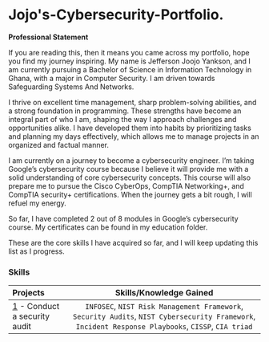   # Jojo's-Cybersecurity-Portfolio.
**Professional Statement**

If you are reading this, then it means you came across my portfolio, hope you find my journey inspiring. 
My name is Jefferson Joojo Yankson, and I am currently pursuing a Bachelor of Science in Information Technology in Ghana, with a major in Computer Security.
I am driven towards Safeguarding Systems And Networks.

I thrive on excellent time management, sharp problem-solving abilities, and a strong foundation in programming.
These strengths have become an integral part of who I am, shaping the way I approach challenges and opportunities alike. 
I have developed them into habits by prioritizing tasks and planning my days effectively, which allows me to manage projects in an organized and factual manner.

I am currently on a journey to become a cybersecurity engineer. 
I’m taking Google’s cybersecurity course because I believe it will provide me with a solid understanding of core cybersecurity concepts. 
This course will also prepare me to pursue the Cisco CyberOps, CompTIA Networking+, and CompTIA security+ certifications. When the journey gets a bit rough, I will refuel my energy.

So far, I have completed 2 out of 8 modules in Google’s cybersecurity course. My certificates can be found in my education folder.

These are the core skills I have acquired so far, and I will keep updating this list as I progress.

### Skills  
| Projects | Skills/Knowledge Gained | 
| :--- |:---:|
| [1](https://github.com/jj-yankson/Jojo-s-Cybersecurity-Portfolio/tree/main) - Conduct a security audit | `INFOSEC`, `NIST Risk Management Framework`, `Security Audits`, `NIST Cybersecurity Framework`, `Incident Response Playbooks`, `CISSP`, `CIA triad` |
